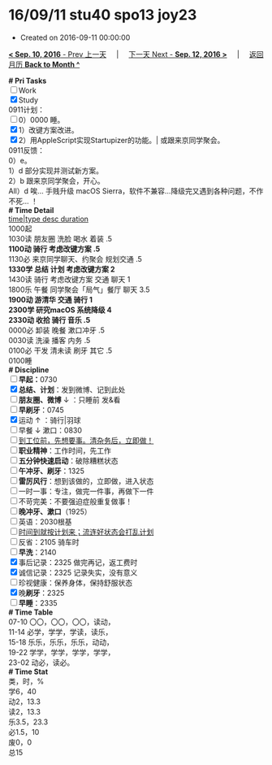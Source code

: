 # 16/09/11 stu40 spo13 joy23

- Created on 2016-09-11 00:00:00

[**< Sep. 10, 2016** - Prev 上一天](/lifelogs/2016/09/d10.md) &nbsp; &nbsp; | &nbsp; &nbsp; [下一天 Next - **Sep. 12, 2016 >**](/lifelogs/2016/09/d12.md) &nbsp; &nbsp; |  &nbsp; &nbsp; [返回月历 **Back to Month ^**](/lifelogs/2016/09/index.md)
<br/><div><b># Pri Tasks</b></div><div><input type="checkbox"/>Work</div><div><input checked="true" type="checkbox"/>Study</div><div>0911计划：</div><div><input type="checkbox"/>0）0000 睡。</div><div><input checked="true" type="checkbox"/>1）改键方案改进。</div><div><input checked="true" type="checkbox"/>2）用AppleScript实现Startupizer的功能。| 或跟来京同学聚会。</div><div>0911反馈：</div><div>0）e。</div><div>1）d 部分实现并测试新方案。</div><div>2）b 跟来京同学聚会，开心。</div><div>All）d 唉… 手贱升级 macOS Sierra，软件不兼容…降级完又遇到各种问题，不作不死… ！</div><div><b># Time Detail</b></div><div><u>time|type desc duration</u></div><div>1000起</div><div>1030读 朋友圈 洗脸 喝水 着装 .5</div><div><b>1100动 骑行 考虑改键方案 .5</b></div><div>1130必 来京同学聊天、约聚会 规划交通 .5</div><div><b>1330学 总结 计划 考虑改键方案 2</b></div><div>1430读 骑行 考虑改键方案 交通 聊天 1</div><div>1800乐 午餐 同学聚会「局气」餐厅 聊天 3.5</div><div><b>1900动 游清华 交通 骑行 1</b></div><div><b>2300学 研究macOS 系统降级 4</b></div><div><b>2330动 收拾 骑行 音乐 .5</b></div><div>0000必 卸装 晚餐 漱口冲牙 .5</div><div>0030读 洗澡 播客 内务 .5</div><div>0100必 干发 清未读 刷牙 其它 .5</div><div>0100睡</div><div><b># Discipline</b></div><div><b><input type="checkbox"/></b><b>早起：</b>0730</div><div><input checked="true" type="checkbox"/><b>总结、计划</b>：发到微博、记到此处</div><div><b><input type="checkbox"/></b><b>朋友圈、微博</b> ↓ ：只睡前 发&amp;看</div><div><input type="checkbox"/><b>早刷牙</b>：0745</div><div><input checked="true" type="checkbox"/>运动 ↑ ：骑行|羽球</div><div><input type="checkbox"/>早餐 ↓ 漱口：0830</div><div><input type="checkbox"/><u>到工位前，先想要事。清杂务后，立即做！</u></div><div><input type="checkbox"/><b>职业精神</b>：工作时间，先工作</div><div><input type="checkbox"/><b>五分钟快速启动</b>：破除糟糕状态</div><div><input type="checkbox"/><b>午冲牙、刷牙</b>：1325</div><div><input type="checkbox"/><b>雷厉风行</b>：想到该做的，立即做，进入状态</div><div><input type="checkbox"/>一时一事：专注，做完一件事，再做下一件</div><div><input type="checkbox"/>不苛完美：不要强迫症般重复做事！</div><div><b><input type="checkbox"/></b><b>晚冲牙、漱口</b>（1925）</div><div><input type="checkbox"/>英语：2030根基</div><div><u><input type="checkbox"/></u><u>时间到就按计划来；流连好状态会打乱计划</u></div><div><input type="checkbox"/>反省：2105 骑车时</div><div><input type="checkbox"/><b>早洗</b>：2140</div><div><input checked="true" type="checkbox"/>事后记录：2325 做完再记，返工费时</div><div><input checked="true" type="checkbox"/>诚信记录：2325 记录失实，没有意义</div><div><input type="checkbox"/>珍视健康：保养身体，保持舒服状态</div><div><input checked="true" type="checkbox"/>晚<b>刷牙</b>：2325</div><div><input type="checkbox"/><b>早睡</b>：2335</div><div><b># Time Table</b></div><div>07-10 〇〇，〇〇，〇〇，读动，</div><div>11-14 必学，学学，学读，读乐，</div><div>15-18 乐乐，乐乐，乐乐，动动，</div><div>19-22 学学，学学，学学，学学，</div><div>23-02 动必，读必。</div><div><b># Time Stat</b></div><div>类，时，%</div><div>学6，40</div><div>动2，13.3</div><div>读2，13.3</div><div>乐3.5，23.3</div><div>必1.5，10</div><div>废0，0</div><div>总15</div>
